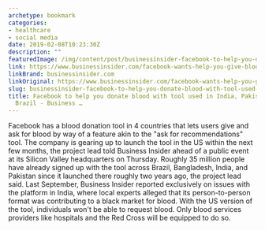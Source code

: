 ```yaml
---
archetype: bookmark
categories:
- healthcare
- social media
date: 2019-02-08T10:23:30Z
description: ""
featuredImage: /img/content/post/businessinsider-facebook-to-help-you-donate-blood-with-tool-used-in-india-pakistan-bangladesh-brazil-business.jpg
link: https://www.businessinsider.com/facebook-wants-help-you-give-blood-us-india-brazil-2019-2?r=US&IR=T
linkBrand: businessinsider.com
linkOriginal: https://www.businessinsider.com/facebook-wants-help-you-give-blood-us-india-brazil-2019-2?r=US&IR=T
slug: businessinsider-facebook-to-help-you-donate-blood-with-tool-used-in-india-pakistan-bangladesh-brazil-business
title: Facebook to help you donate blood with tool used in India, Pakistan, Bangladesh,
  Brazil - Business …
---
```

Facebook has a blood donation tool in 4 countries that lets users give and ask for blood by way of a feature akin to the "ask for recommendations" tool.
The company is gearing up to launch the tool in the US within the next few months, the project lead told Business Insider ahead of a public event at its Silicon Valley headquarters on Thursday.
Roughly 35 million people have already signed up with the tool across Brazil, Bangladesh, India, and Pakistan since it launched there roughly two years ago, the project lead said.
Last September, Business Insider reported exclusively on issues with the platform in India, where local experts alleged that its person-to-person format was contributing to a black market for blood.
With the US version of the tool, individuals won't be able to request blood. Only blood services providers like hospitals and the Red Cross will be equipped to do so.
